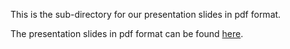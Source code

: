 This is the sub-directory for our presentation slides in pdf format.

The presentation slides in pdf format can be found [here](https://github.com/STAT540-UBC/Repo_team_Quaranteam_2021W2/blob/master/final_presentation/Quaranteam.pdf).
